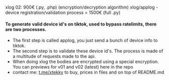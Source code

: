 xlog 02: 900€ (.py, .php) (encryption/decryption algorithm)
xlog/applog - device registration/validation process = 1500€ (full .py)

#### To generate valid device id's on tiktok, used to bypass ratelimits, there are two processes.
- The first step is called applog, you just send a bunch of device info to tiktok.
- The second step is to validate these device id's. The process is made of a multitude of requests made to the api.
- When doing xlog the bodies are encrypted using a special encryption. You can previews for v01 and v02 (latest) here in the repo
- contact me: [t.me/xtekky](https://t.me/xtekky) to buy, prices in files and on top of README.md
